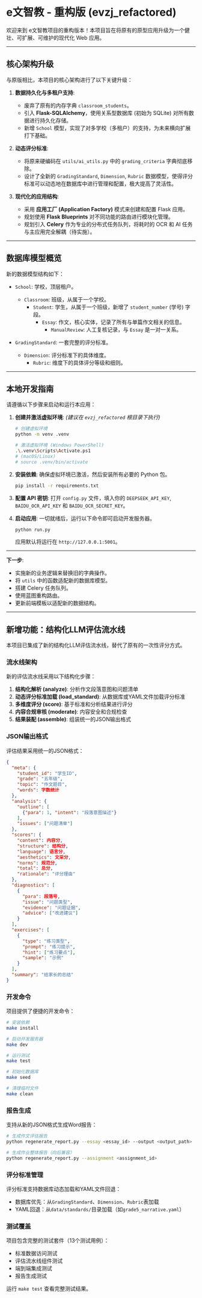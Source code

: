 # e文智教 - 重构版 (evzj_refactored)

欢迎来到 e文智教项目的重构版本！本项目旨在将原有的原型应用升级为一个健壮、可扩展、可维护的现代化 Web 应用。

---

## 核心架构升级

与原版相比，本项目的核心架构进行了以下关键升级：

1.  **数据持久化与多租户支持**:
    - 废弃了原有的内存字典 `classroom_students`。
    - 引入 **Flask-SQLAlchemy**，使用关系型数据库 (初始为 SQLite) 对所有数据进行持久化存储。
    - 新增 `School` 模型，实现了对多学校（多租户）的支持，为未来横向扩展打下基础。

2.  **动态评分标准**:
    - 将原来硬编码在 `utils/ai_utils.py` 中的 `grading_criteria` 字典彻底移除。
    - 设计了全新的 `GradingStandard`, `Dimension`, `Rubric` 数据模型，使得评分标准可以动态地在数据库中进行管理和配置，极大提高了灵活性。

3.  **现代化的应用结构**:
    - 采用 **应用工厂 (Application Factory)** 模式来创建和配置 Flask 应用。
    - 规划使用 **Flask Blueprints** 对不同功能的路由进行模块化管理。
    - 规划引入 **Celery** 作为专业的分布式任务队列，将耗时的 OCR 和 AI 任务与主应用完全解耦（待实施）。

---

## 数据库模型概览

新的数据模型结构如下：

-   `School`: 学校，顶层租户。
    -   `Classroom`: 班级，从属于一个学校。
        -   `Student`: 学生，从属于一个班级，新增了 `student_number` (学号) 字段。
            -   `Essay`: 作文，核心实体，记录了所有与单篇作文相关的信息。
                -   `ManualReview`: 人工复核记录，与 `Essay` 是一对一关系。

-   `GradingStandard`: 一套完整的评分标准。
    -   `Dimension`: 评分标准下的具体维度。
        -   `Rubric`: 维度下的具体评分等级和细则。

---

## 本地开发指南

请遵循以下步骤来启动和运行本应用：

1.  **创建并激活虚拟环境**:
    *(建议在 `evzj_refactored` 根目录下执行)*
    ```bash
    # 创建虚拟环境
    python -m venv .venv

    # 激活虚拟环境 (Windows PowerShell)
    .\.venv\Scripts\Activate.ps1
    # (macOS/Linux)
    # source .venv/bin/activate
    ```

2.  **安装依赖**:
    确保虚拟环境已激活，然后安装所有必要的 Python 包。
    ```bash
    pip install -r requirements.txt
    ```

3.  **配置 API 密钥**:
    打开 `config.py` 文件，填入你的 `DEEPSEEK_API_KEY`, `BAIDU_OCR_API_KEY` 和 `BAIDU_OCR_SECRET_KEY`。

4.  **启动应用**:
    一切就绪后，运行以下命令即可启动开发服务器。
    ```bash
    python run.py
    ```
    应用默认将运行在 `http://127.0.0.1:5001`。

---

**下一步**:
- 实施新的业务逻辑来替换旧的字典操作。
- 将 `utils` 中的函数适配新的数据库模型。
- 搭建 Celery 任务队列。
- 使用蓝图重构路由。
- 更新前端模板以适配新的数据结构。

---

## 新增功能：结构化LLM评估流水线

本项目已集成了新的结构化LLM评估流水线，替代了原有的一次性评分方式。

### 流水线架构

新的评估流水线采用以下结构化步骤：

1. **结构化解析 (analyze)**: 分析作文段落意图和问题清单
2. **动态评分标准加载 (load_standard)**: 从数据库或YAML文件加载评分标准
3. **多维度评分 (score)**: 基于标准和分析结果进行评分
4. **内容合规审核 (moderate)**: 内容安全和合规检查
5. **结果装配 (assemble)**: 组装统一的JSON输出格式

### JSON输出格式

评估结果采用统一的JSON格式：

```json
{
  "meta": {
    "student_id": "学生ID",
    "grade": "五年级", 
    "topic": "作文题目",
    "words": 字数统计
  },
  "analysis": {
    "outline": [
      {"para": 1, "intent": "段落意图描述"}
    ],
    "issues": ["问题清单"]
  },
  "scores": {
    "content": 内容分,
    "structure": 结构分,
    "language": 语言分,
    "aesthetics": 文采分,
    "norms": 规范分,
    "total": 总分,
    "rationale": "评分理由"
  },
  "diagnostics": [
    {
      "para": 段落号,
      "issue": "问题类型",
      "evidence": "问题证据", 
      "advice": ["改进建议"]
    }
  ],
  "exercises": [
    {
      "type": "练习类型",
      "prompt": "练习提示",
      "hint": ["练习要点"],
      "sample": "示例"
    }
  ],
  "summary": "给家长的总结"
}
```

### 开发命令

项目提供了便捷的开发命令：

```bash
# 安装依赖
make install

# 启动开发服务器
make dev

# 运行测试
make test

# 初始化数据库
make seed

# 清理临时文件
make clean
```

### 报告生成

支持从新的JSON格式生成Word报告：

```bash
# 生成作文评估报告
python regenerate_report.py --essay <essay_id> --output <output_path>

# 生成作业整体报告（向后兼容）
python regenerate_report.py --assignment <assignment_id>
```

### 评分标准管理

评分标准支持数据库动态加载和YAML文件回退：

- 数据库优先：从`GradingStandard`、`Dimension`、`Rubric`表加载
- YAML回退：从`data/standards/`目录加载（如`grade5_narrative.yaml`）

### 测试覆盖

项目包含完整的测试套件（13个测试用例）：

- 标准数据访问测试
- 评估流水线组件测试  
- 端到端集成测试
- 报告生成测试

运行 `make test` 查看完整测试结果。 